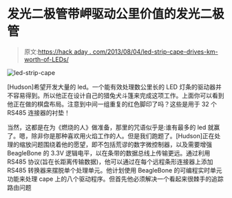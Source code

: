 # 发光二极管带岬驱动公里价值的发光二极管

> 原文:[https://hack aday . com/2013/08/04/led-strip-cape-drives-km-worth-of-LEDs/](https://hackaday.com/2013/08/04/led-strip-cape-drives-kilometers-worth-of-leds/)

![led-strip-cape](../Images/9287ec2cde0cad046c6ebaab5e7e7bab.png)

[Hudson]希望开发大量的 led。一个能有效处理数公里长的 LED 灯条的驱动器并不容易得到。所以他正在设计自己的猎兔犬斗篷来完成这项工作。上面你可以看到他正在做的棋盘布局。注意到中间一组重复的红色脚印了吗？这些是用于 32 个 RS485 连接器的衬垫！

当然，这都是在为《燃烧的人》做准备，那里的咒语似乎是:谁有最多的 led 就赢了。嗯，除非你是那种喜欢用火焰工作的人。但是我们跑题了。[Hudson]正在处理的缩放问题围绕着他的愿望，即不包括荒谬的数字微控制器，以及需要增强 BeagleBone 的 3.3V 逻辑电平，以在条带的数据总线上传输更远。通过利用 RS485 协议(旨在长距离传输数据)，他可以通过在每个远程条形连接器上添加 RS485 转换器来摆脱单个处理单元。他计划使用 BeagleBone 的可编程实时单元功能来处理 cape 上的八个驱动程序。但首先他必须解决一个看起来很棘手的追踪路由问题